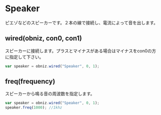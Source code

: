 # Speaker
ピエゾなどのスピーカーです。２本の線で接続し、電流によって音を出します。

## wired(obniz, con0, con1)
スピーカーに接続します。プラスとマイナスがある場合はマイナスをcon0の方に指定して下さい。
```Javascript
var speaker = obniz.wired("Speaker", 0, 1);
```
## freq(frequency)
スピーカーから鳴る音の周波数を指定します。
```Javascript
var speaker = obniz.wired("Speaker", 0, 1);
speaker.freq(1000); //1khz
```